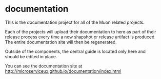 # documentation

This is the documentation project for all of the Muon related projects.

Each of the projects will upload their documentation to here as part of their release process every time a new shapshot or
release artifact is produced. The entire documentation site will then be regenerated.

Outside of the components, the central guide is located only here and should be edited in place.

You can see the documentation site at http://microserviceux.github.io/documentation/index.html
